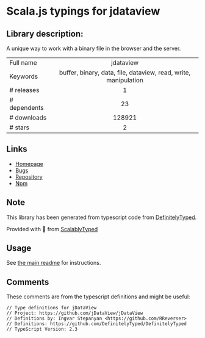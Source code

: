 
# Scala.js typings for jdataview


## Library description:
A unique way to work with a binary file in the browser and the server.

|                    |                 |
| ------------------ | :-------------: |
| Full name          | jdataview |
| Keywords           | buffer, binary, data, file, dataview, read, write, manipulation |
| # releases         | 1 |
| # dependents       | 23 |
| # downloads        | 128921 |
| # stars            | 2 |

## Links
- [Homepage](http://jDataView.github.io/)
- [Bugs](https://github.com/jDataView/jDataView/issues)
- [Repository](https://github.com/jDataView/jDataView)
- [Npm](https://www.npmjs.com/package/jdataview)
    


## Note
This library has been generated from typescript code from [DefinitelyTyped](https://definitelytyped.org).

Provided with :purple_heart: from [ScalablyTyped](https://github.com/oyvindberg/ScalablyTyped)

## Usage
See [the main readme](../../readme.md) for instructions.

## Comments

These comments are from the typescript definitions and might be useful:
```
// Type definitions for jDataView
// Project: https://github.com/jDataView/jDataView
// Definitions by: Ingvar Stepanyan <https://github.com/RReverser>
// Definitions: https://github.com/DefinitelyTyped/DefinitelyTyped
// TypeScript Version: 2.3

```

